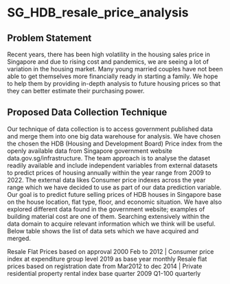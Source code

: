 # SG_HDB_resale_price_analysis
## Problem Statement
Recent years, there has been high volatility in the housing sales price in Singapore and due to rising cost and 
pandemics, we are seeing a lot of variation in the housing market. Many young married couples have not 
been able to get themselves more financially ready in starting a family. We hope to help them by providing 
in-depth analysis to future housing prices so that they can better estimate their purchasing power.
## Proposed Data Collection Technique
Our technique of data collection is to access government published data and merge them into one big data 
warehouse for analysis. We have chosen the chosen the HDB (Housing and Development Board) Price 
index from the openly available data from Singapore government website data.gov.sg/infrastructure. The 
team approach is to analyse the dataset readily available and include independent variables from external 
datasets to predict prices of housing annually within the year range from 2009 to 2022. The external data 
likes Consumer price indexes across the year range which we have decided to use as part of our data 
prediction variable. Our goal is to predict future selling prices of HDB houses in Singapore base on the 
house location, flat type, floor, and economic situation.
We have also explored different data found in the government website; examples of building material cost 
are one of them. Searching extensively within the data domain to acquire relevant information which we 
think will be useful. 
Below table shows the list of data sets which we have acquired and merged.

Resale Flat Prices based on approval 2000 Feb to 2012 | Consumer price index at expenditure group level 2019 as base year monthly
Resale flat prices based on registration date from Mar2012 to dec 2014 | Private residential property rental index base quarter 2009 Q1-100 quarterly
